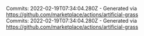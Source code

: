 Commits: 2022-02-19T07:34:04.280Z - Generated via https://github.com/marketplace/actions/artificial-grass
<br>
Commits: 2022-02-19T07:34:04.280Z - Generated via https://github.com/marketplace/actions/artificial-grass
<br>
